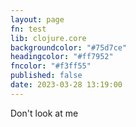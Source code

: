 ```yaml
---
layout: page
fn: test
lib: clojure.core
backgroundcolor: "#75d7ce"
headingcolor: "#ff7952"
fncolor: "#f3ff55"
published: false
date: 2023-03-28 13:19:00
---
```


Don't look at me
